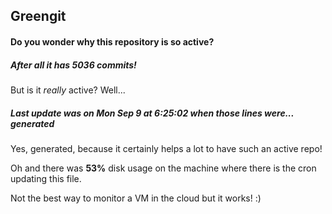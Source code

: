 ## Greengit

#### Do you wonder why this repository is so active?

##### After all it has 5036 commits!

But is it *really* active? Well...

##### Last update was on Mon Sep 9 at 6:25:02 when those lines were... generated

Yes, generated, because it certainly helps a lot to have such an active repo!

Oh and there was **53%** disk usage on the machine
where there is the cron updating this file.

Not the best way to monitor a VM in the cloud but it works! :)
